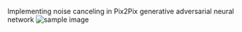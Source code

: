 Implementing noise canceling in Pix2Pix generative adversarial neural network
![sample image](https://github.com/ryo1024/GANC/tree/master/models/test_generated_img/5.png)
